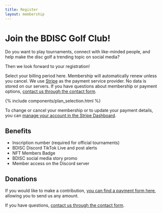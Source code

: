```yaml
---
title: Register
layout: membership
---
```


# Join the BDISC Golf Club!

Do you want to play tournaments, connect with like-minded people, and help make the disc golf a trending topic on social media?

Then we look forward to your registration!

Select your billing period here. Membership will automatically renew unless you cancel. We use [Stripe](https://stripe.com/de) as the payment service provider. No data is stored on our servers. If you have questions about membership or payment options, [contact us through the contact form](/contact/).

{% include components/plan_selection.html %}

To change or cancel your membership or to update your payment details, you can [manage your account in the Stripe Dashboard](https://billing.stripe.com/p/login/3cseY17778iO6Vq6oo).

## Benefits

- Inscription number (required for official tournaments)
- BDISC Discord TikTok Live and post alerts
- NFT Members Badge
- BDISC social media story promo
- Member access on the Discord server

## Donations

If you would like to make a contribution, [you can find a payment form here](https://buy.stripe.com/5kAdULfSzh02eOIdQV), allowing you to send us any amount.

If you have questions, [contact us through the contact form](/contact/).

